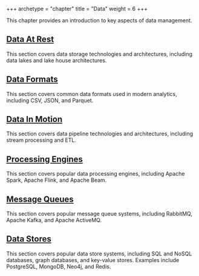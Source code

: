 +++
archetype = "chapter"
title = "Data"
weight = 6
+++

This chapter provides an introduction to key aspects of data management.

## [Data At Rest](at-rest)

This section covers data storage technologies and architectures, including data lakes and lake house architectures.

## [Data Formats](formats)

This section covers common data formats used in modern analytics, including CSV, JSON, and Parquet.

## [Data In Motion](in-motion)

This section covers data pipeline technologies and architectures, including stream processing and ETL.

## [Processing Engines](processing)

This section covers popular data processing engines, including Apache Spark, Apache Flink, and Apache Beam.

## [Message Queues](queues)

This section covers popular message queue systems, including RabbitMQ, Apache Kafka, and Apache ActiveMQ.

## [Data Stores](stores)

This section covers popular data store systems, including SQL and NoSQL databases, graph databases, and key-value stores. Examples include PostgreSQL, MongoDB, Neo4j, and Redis.
